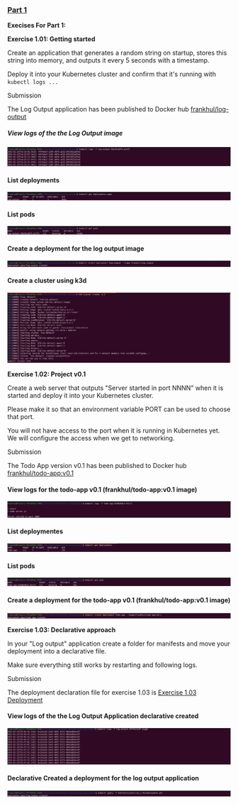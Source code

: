 ### [Part 1](https://devopswithkubernetes.com/part-1)

**Execises For Part 1:**

**Exercise 1.01: Getting started**

Create an application that generates a random string on startup, stores this string into memory, and outputs it every 5 seconds with a timestamp.

Deploy it into your Kubernetes cluster and confirm that it's running with `kubectl logs ...`

Submission

The Log Output application has been published to Docker hub [frankhul/log-output](https://hub.docker.com/r/frankhul/log-output)

##### View logs of the the Log Output image

![Logs for the log-output app](1.01/img/1.01_log_output_logs.png)

#### List deployments

![List Deployments](1.01/img/1.01_list_deployments.png)

#### List pods

![List Pods](1.01/img/1.01_list_pods.png)

#### Create a deployment for the log output image

![Create Log Output Deployment](1.01/img/1.01_create_log_output_deployment.png)

#### Create a cluster using k3d

![Create Cluster](1.01/img/1.01_create_cluster_with_k3d.png)

**Exercise 1.02: Project v0.1**

Create a web server that outputs "Server started in port NNNN" when it is started and deploy it into your Kubernetes cluster.

Please make it so that an environment variable PORT can be used to choose that port.

You will not have access to the port when it is running in Kubernetes yet. We will configure the access when we get to networking.

Submission

The Todo App version v0.1 has been published to Docker hub [frankhul/todo-app:v0.1](https://hub.docker.com/layers/frankhul/todo-app/v0.1/images/sha256-25ae5ef44876bd7942370f9c2cf53e8f55dc2774fdd4a94884d4c1755ddab3ff)

#### View logs for the todo-app v0.1 (frankhul/todo-app:v0.1 image)

![Logs for the todo-app](1.02/img/1.02_todo_app_logs.png)

#### List deploymentes

![List Deployments](1.02/img/1.02_list_deployments.png)

#### List pods

![List Pods](1.02/img/1.02_list_pods.png)

#### Create a deployment for the todo-app v0.1 (frankhul/todo-app:v0.1 image)

![Create Todo App v0.1 Deployment](1.02/img/1.02_create_todo_app_deployment.png)

**Exercise 1.03: Declarative approach**

In your "Log output" application create a folder for manifests and move your deployment into a declarative file.

Make sure everything still works by restarting and following logs.

Submission

The deployment declaration file for exercise 1.03 is [Exercise 1.03 Deployment](../apps/log-output/manifests/exercise_1.03/deployment.yml)

#### View logs of the the Log Output Application declarative created

![Declarative created log output app logs](1.03/img/1.03_declarative_created_log_output_logs.png)

#### Declarative Created a deployment for the log output application

![Declarative created log output app](1.03/img/1.03_declarative_created_log_output.png)
